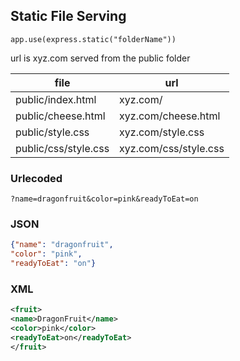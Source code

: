 ## Static File Serving

```
app.use(express.static("folderName"))
```

url is xyz.com served from the public folder

|file|url|
|----|---| 
|public/index.html| xyz.com/ |
|public/cheese.html| xyz.com/cheese.html |
|public/style.css| xyz.com/style.css |
|public/css/style.css | xyz.com/css/style.css

### Urlecoded

```
?name=dragonfruit&color=pink&readyToEat=on
```

### JSON

```json
{"name": "dragonfruit",
"color": "pink",
"readyToEat": "on"}
```

### XML

```xml
<fruit>
<name>DragonFruit</name>
<color>pink</color>
<readyToEat>on</readyToEat>
</fruit>
```